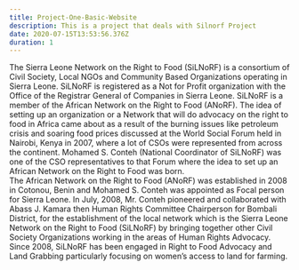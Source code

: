 ```yaml
---
title: Project-One-Basic-Website
description: This is a project that deals with Silnorf Project
date: 2020-07-15T13:53:56.376Z
duration: 1
---
```

<!--StartFragment-->

The Sierra Leone Network on the Right to Food (SiLNoRF) is a consortium of Civil Society, Local NGOs and Community Based Organizations operating in Sierra Leone. SiLNoRF is registered as a Not for Profit organization with the Office of the Registrar General of Companies in Sierra Leone. SiLNoRF is a member of the African Network on the Right to Food (ANoRF). The idea of setting up an organization or a Network that will do advocacy on the right to food in Africa came about as a result of the burning issues like petroleum crisis and soaring food prices discussed at the World Social Forum held in Nairobi, Kenya in 2007, where a lot of CSOs were represented from across the continent. Mohamed S. Conteh (National Coordinator of SiLNoRF) was one of the CSO representatives to that Forum where the idea to set up an African Network on the Right to Food was born.\
The African Network on the Right to Food (ANoRF) was established in 2008 in Cotonou, Benin and Mohamed S. Conteh was appointed as Focal person for Sierra Leone. In July, 2008, Mr. Conteh pioneered and collaborated with Abass J. Kamara then Human Rights Committee Chairperson for Bombali District, for the establishment of the local network which is the Sierra Leone Network on the Right to Food (SiLNoRF) by bringing together other Civil Society Organizations working in the areas of Human Rights Advocacy. Since 2008, SiLNoRF has been engaged in Right to Food Advocacy and Land Grabbing particularly focusing on women’s access to land for farming.

<!--EndFragment-->